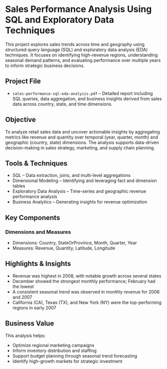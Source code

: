 # Sales Performance Analysis Using SQL and Exploratory Data Techniques

This project explores sales trends across time and geography using structured query language (SQL) and exploratory data analysis (EDA) techniques. It focuses on identifying high-revenue regions, understanding seasonal demand patterns, and evaluating performance over multiple years to inform strategic business decisions.

## Project File

- `sales-performance-sql-eda-analysis.pdf` – Detailed report including SQL queries, data aggregation, and business insights derived from sales data across country, state, and time dimensions.

## Objective

To analyze retail sales data and uncover actionable insights by aggregating metrics like revenue and quantity over temporal (year, quarter, month) and geographic (country, state) dimensions. The analysis supports data-driven decision-making in sales strategy, marketing, and supply chain planning.

## Tools & Techniques

- SQL – Data extraction, joins, and multi-level aggregations  
- Dimensional Modeling – Identifying and leveraging fact and dimension tables  
- Exploratory Data Analysis – Time-series and geographic revenue performance analysis  
- Business Analytics – Generating insights for revenue optimization

## Key Components

### Dimensions and Measures

- Dimensions: Country, StateOrProvince, Month, Quarter, Year  
- Measures: Revenue, Quantity, Latitude, Longitude

## Highlights & Insights

- Revenue was highest in 2008, with notable growth across several states  
- December showed the strongest monthly performance; February had the lowest  
- A consistent seasonal trend was observed in monthly revenue for 2006 and 2007  
- California (CA), Texas (TX), and New York (NY) were the top-performing regions in early 2007

## Business Value

This analysis helps:
- Optimize regional marketing campaigns  
- Inform inventory distribution and staffing  
- Support budget planning through seasonal trend forecasting  
- Identify high-growth markets for strategic investment


